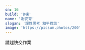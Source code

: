 ```yaml
---
sn: 16
build: 'D棟'
name: '謝安育'
slogan: '理性思考 和平對談'
image: 'https://picsum.photos/200'
---
```

請趕快交作業